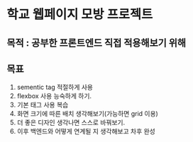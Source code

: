 # 학교 웹페이지 모방 프로젝트
## 목적 : 공부한 프론트엔드 직접 적용해보기 위해
## 목표
1. sementic tag 적절하게 사용
2. flexbox 사용 능숙하게 하기.
3. 기본 태그 사용 복습
4. 화면 크기에 따른 배치 생각해보기(가능하면 grid 이용)
5. 더 좋은 디자인 생각나면 스스로 바꿔보기.
6. 이후 백엔드와 어떻게 연계될 지 생각해보고 차후 완성